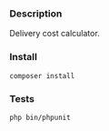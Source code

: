 ### Description
Delivery cost calculator.

### Install
`composer install`

### Tests
`php bin/phpunit`
